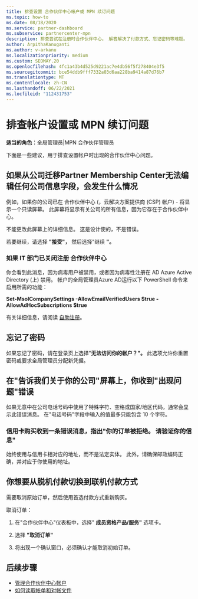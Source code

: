 ```yaml
---
title: 排查设置 合作伙伴中心帐户或 MPN 续订问题
ms.topic: how-to
ms.date: 08/18/2020
ms.service: partner-dashboard
ms.subservice: partnercenter-mpn
description: 排查尝试在注册时合作伙伴中心。 解答解决了付款方式、忘记密码等难题。
author: ArpithaKanuganti
ms.author: v-arkanu
ms.localizationpriority: medium
ms.custom: SEOMAY.20
ms.openlocfilehash: 4fc1a43b4d525d9221ac7e4db56f5f278404e3f5
ms.sourcegitcommit: bce54ddb9fff7332a03d6aa228ba9414a87d76b7
ms.translationtype: MT
ms.contentlocale: zh-CN
ms.lasthandoff: 06/22/2021
ms.locfileid: "112431753"
---
```

# <a name="troubleshoot-account-setup-or-mpn-renewal-issues"></a>排查帐户设置或 MPN 续订问题

**适当的角色**：全局管理员|MPN 合作伙伴管理员
 
下面是一些建议，用于排查设置帐户时出现的合作伙伴中心问题。

## <a name="what-happens-if-you-are-migrating-from-partner-membership-center-and-you-cant-edit-any-company-information-fields"></a>如果从公司迁移Partner Membership Center无法编辑任何公司信息字段，会发生什么情况

例如，如果你的公司已在 合作伙伴中心 (，云解决方案提供商 (CSP) 帐户) - 将显示一个只读屏幕。 此屏幕将显示有关公司的所有信息，因为它存在于合作伙伴中心。

不能更改此屏幕上的详细信息。 这是设计使的，不是错误。

若要继续，请选择 **"接受"，** 然后选择"继续 **"。**


### <a name="if-the-it-department-has-turned-off-sign-up-for-partner-center"></a>如果 IT 部门已关闭注册 **合作伙伴中心**

你会看到此消息，因为病毒用户被禁用，或者因为病毒性注册在 AD Azure Active Directory (上) 禁用。 帐户的全局管理员Azure AD运行以下 PowerShell 命令来启用所需的功能：

**Set-MsolCompanySettings -AllowEmailVerifiedUsers $true -AllowAdHocSubscriptions $true**

有关详细信息，请阅读 [自助注册](/azure/active-directory/users-groups-roles/directory-self-service-signup)。

## <a name="you-forgot-your-password"></a>忘记了密码

如果忘记了密码，请在登录页上选择"**无法访问你的帐户？"。** 此选项允许你重置密码或要求全局管理员分配新凭据。

## <a name="on-the-tell-us-about-your-company-screen-you-receive-a-something-went-wrong-error"></a>在"告诉我们关于你的公司"屏幕上，你收到"出现问题"错误

如果无意中在公司电话号码中使用了特殊字符、空格或国家/地区代码，通常会显示此错误消息。 在"电话号码"字段中输入的值最多只能包含 10 个字符。


### <a name="your-credit-card-purchase-is-receiving-an-error-message-stating-that-your-order-was-declined-please-verify-your-information"></a>信用卡购买收到一条错误消息，指出"你的订单被拒绝。 请验证你的信息"


始终使用与信用卡相对应的地址，而不是法定实体。 此外，请确保邮政编码正确，并对应于你使用的地址。

## <a name="you-want-to-switch-from-offline-payment-to-online-payment-method"></a>你想要从脱机付款切换到联机付款方式 

需要取消原始订单，然后使用首选付款方式重新购买。

取消订单：

1. 在"合作伙伴中心"仪表板中，选择" **成员资格产品/服务"** 选项卡。

2. 选择 **"取消订单"**

3. 将出现一个确认窗口，必须确认才能取消初始订单。

## <a name="next-steps"></a>后续步骤

- [管理合作伙伴中心帐户](partner-center-account-setup.md)
- [如何读取帐单和对帐文件](read-your-bill.md)
